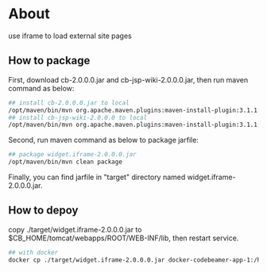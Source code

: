 # About

use iframe to load external site pages

## How to package

First, download cb-2.0.0.0.jar and cb-jsp-wiki-2.0.0.0.jar, then run maven command as below:

```bash
## install cb-2.0.0.0.jar to local
/opt/maven/bin/mvn org.apache.maven.plugins:maven-install-plugin:3.1.1:install-file  -Dfile=cb-2.0.0.0.jar -DgroupId=com.intland -DartifactId=cb-core -Dversion=2.0.0.0 -Dpackaging=jar
## install cb-jsp-wiki-2.0.0.0 to local
/opt/maven/bin/mvn org.apache.maven.plugins:maven-install-plugin:3.1.1:install-file  -Dfile=cb-jsp-wiki-2.0.0.0.jar -DgroupId=com.intland -DartifactId=cb-jsp-wiki -Dversion=2.0.0.0 -Dpackaging=jar
```

Second, run maven command as below to package jarfile:

```bash
## package widget.iframe-2.0.0.0.jar
/opt/maven/bin/mvn clean package
```

Finally, you can find jarfile in "target" directory named widget.iframe-2.0.0.0.jar.

## How to depoy

copy ./target/widget.iframe-2.0.0.0.jar to $CB_HOME/tomcat/webapps/ROOT/WEB-INF/lib, then restart service.

```bash
## with docker
docker cp ./target/widget.iframe-2.0.0.0.jar docker-codebeamer-app-1:/home/appuser/codebeamer/tomcat/webapps/ROOT/WEB-INF/lib
```
